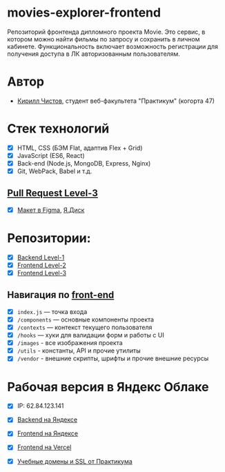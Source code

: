 # movies-explorer-frontend
Репозиторий фронтенда дипломного проекта Movie. Это сервис, в котором можно найти фильмы по запросу и сохранить в личном кабинете. Функциональность включает возможность регистрации для получения доступа в ЛК авторизованным пользователям.

# Автор
* [Кирилл Чистов](https://github.com/kirillchistov), студент веб-факультета "Практикум" (когорта 47)

# Стек технологий
* [x] HTML, CSS (БЭМ Flat, адаптив Flex + Grid)
* [x] JavaScript (ES6, React)
* [x] Back-end (Node.js, MongoDB, Express, Nginx)
* [x] Git, WebPack, Babel и т.д.

## [Pull Request Level-3](https://github.com/kirillchistov/movies-explorer-frontend/pull/34)

* [x] [Макет в Figma](https://www.figma.com/file/5EdPMImgPvR41ySthcC7EZ/Diploma-KirillChistov?node-id=932%3A3407&t=enUuU8mMuHcz6Zf9-1), [Я.Диск](https://disk.yandex.ru/d/vgAm4ePEm2e12g)
# Репозитории:
* [x] [Backend Level-1](https://github.com/kirillchistov/movies-explorer-api/tree/level-1)
* [x] [Frontend Level-2](https://github.com/kirillchistov/movies-explorer-frontend/tree/level-2)
* [x] [Frontend Level-3](https://github.com/kirillchistov/movies-explorer-frontend/tree/level-3)

## Навигация по [front-end](https://github.com/kirillchistov/movies-explorer-api/tree/level-1)
* [x] `index.js` — точка входа
* [x] `/components` — основные компоненты проекта
* [x] `/contexts` — контекст текущего пользователя
* [x] `/hooks` — хуки для валидации форм и работы с UI
* [x] `/images` - все изображения проекта
* [x] `/utils` - константы, API и прочие утилиты
* [x] `/vendor` - внешние скрипты, шрифты и прочие внешние ресурсы

# Рабочая версия в Яндекс Облаке
* [x] IP: 62.84.123.141
* [x] [Backend на Яндексе](https://api.christoff.nomoredomains.club)
* [x] [Frontend на Яндексе](https://christoff.nomoredomains.icu)
* [x] [Frontend на Vercel](https://movies-explorer-frontend-indol.vercel.app/)
* [x] [Учебные домены и SSL от Практикума](https://domain.nomoreparties.site/)

